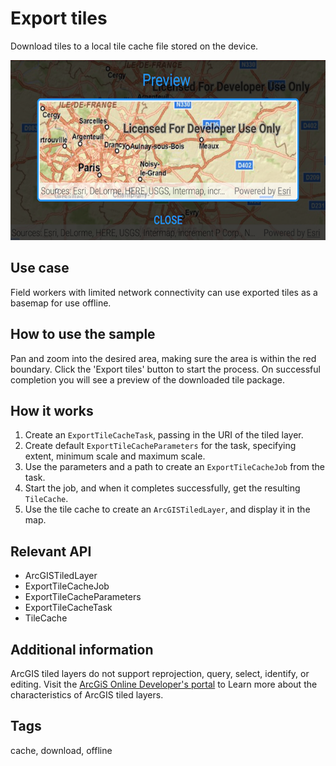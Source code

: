 # Export tiles

Download tiles to a local tile cache file stored on the device.

![Export Tiles Sample](export-tiles.png)

## Use case

Field workers with limited network connectivity can use exported tiles as a basemap for use offline.

## How to use the sample

Pan and zoom into the desired area, making sure the area is within the red boundary. Click the 'Export tiles' button to start the process. On successful completion you will see a preview of the downloaded tile package.

## How it works

1. Create an `ExportTileCacheTask`, passing in the URI of the tiled layer.
2. Create default `ExportTileCacheParameters` for the task, specifying extent, minimum scale and maximum scale.
3. Use the parameters and a path to create an `ExportTileCacheJob` from the task.
4. Start the job, and when it completes successfully, get the resulting `TileCache`.
5. Use the tile cache to create an `ArcGISTiledLayer`, and display it in the map.

## Relevant API

* ArcGISTiledLayer
* ExportTileCacheJob
* ExportTileCacheParameters
* ExportTileCacheTask
* TileCache

## Additional information

ArcGIS tiled layers do not support reprojection, query, select, identify, or editing. Visit the [ArcGiS Online Developer's portal](https://developers.arcgis.com/java/latest/guide/layer-types-described.htm#ESRI_SECTION1_BAA7882E7A7E4DE3AF4E9F137FA78279) to Learn more about the characteristics of ArcGIS tiled layers.

## Tags

cache, download, offline

